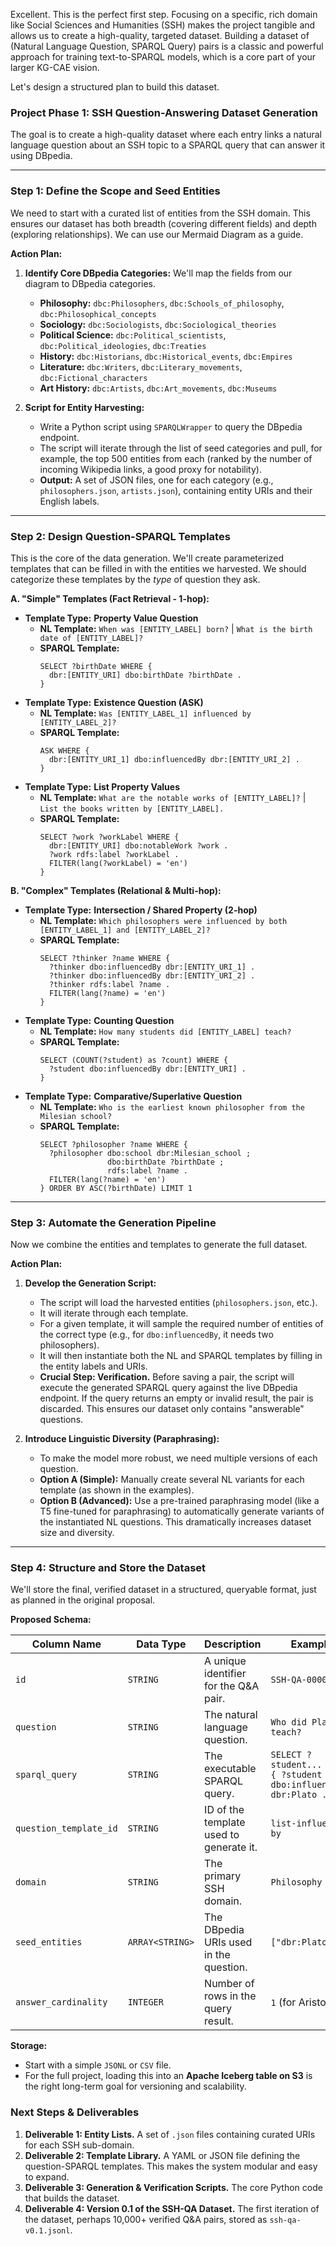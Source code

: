 Excellent. This is the perfect first step. Focusing on a specific, rich domain like Social Sciences and Humanities (SSH) makes the project tangible and allows us to create a high-quality, targeted dataset. Building a dataset of (Natural Language Question, SPARQL Query) pairs is a classic and powerful approach for training text-to-SPARQL models, which is a core part of your larger KG-CAE vision.

Let's design a structured plan to build this dataset.

### Project Phase 1: SSH Question-Answering Dataset Generation

The goal is to create a high-quality dataset where each entry links a natural language question about an SSH topic to a SPARQL query that can answer it using DBpedia.

---

### Step 1: Define the Scope and Seed Entities

We need to start with a curated list of entities from the SSH domain. This ensures our dataset has both breadth (covering different fields) and depth (exploring relationships). We can use our Mermaid Diagram as a guide.

**Action Plan:**

1.  **Identify Core DBpedia Categories:** We'll map the fields from our diagram to DBpedia categories.
    *   **Philosophy:** `dbc:Philosophers`, `dbc:Schools_of_philosophy`, `dbc:Philosophical_concepts`
    *   **Sociology:** `dbc:Sociologists`, `dbc:Sociological_theories`
    *   **Political Science:** `dbc:Political_scientists`, `dbc:Political_ideologies`, `dbc:Treaties`
    *   **History:** `dbc:Historians`, `dbc:Historical_events`, `dbc:Empires`
    *   **Literature:** `dbc:Writers`, `dbc:Literary_movements`, `dbc:Fictional_characters`
    *   **Art History:** `dbc:Artists`, `dbc:Art_movements`, `dbc:Museums`

2.  **Script for Entity Harvesting:**
    *   Write a Python script using `SPARQLWrapper` to query the DBpedia endpoint.
    *   The script will iterate through the list of seed categories and pull, for example, the top 500 entities from each (ranked by the number of incoming Wikipedia links, a good proxy for notability).
    *   **Output:** A set of JSON files, one for each category (e.g., `philosophers.json`, `artists.json`), containing entity URIs and their English labels.

---

### Step 2: Design Question-SPARQL Templates

This is the core of the data generation. We'll create parameterized templates that can be filled in with the entities we harvested. We should categorize these templates by the *type* of question they ask.

**A. "Simple" Templates (Fact Retrieval - 1-hop):**

*   **Template Type:** **Property Value Question**
    *   **NL Template:** `When was [ENTITY_LABEL] born?` | `What is the birth date of [ENTITY_LABEL]?`
    *   **SPARQL Template:**
        ```sparql
        SELECT ?birthDate WHERE {
          dbr:[ENTITY_URI] dbo:birthDate ?birthDate .
        }
        ```
*   **Template Type:** **Existence Question (ASK)**
    *   **NL Template:** `Was [ENTITY_LABEL_1] influenced by [ENTITY_LABEL_2]?`
    *   **SPARQL Template:**
        ```sparql
        ASK WHERE {
          dbr:[ENTITY_URI_1] dbo:influencedBy dbr:[ENTITY_URI_2] .
        }
        ```
*   **Template Type:** **List Property Values**
    *   **NL Template:** `What are the notable works of [ENTITY_LABEL]?` | `List the books written by [ENTITY_LABEL].`
    *   **SPARQL Template:**
        ```sparql
        SELECT ?work ?workLabel WHERE {
          dbr:[ENTITY_URI] dbo:notableWork ?work .
          ?work rdfs:label ?workLabel .
          FILTER(lang(?workLabel) = 'en')
        }
        ```

**B. "Complex" Templates (Relational & Multi-hop):**

*   **Template Type:** **Intersection / Shared Property (2-hop)**
    *   **NL Template:** `Which philosophers were influenced by both [ENTITY_LABEL_1] and [ENTITY_LABEL_2]?`
    *   **SPARQL Template:**
        ```sparql
        SELECT ?thinker ?name WHERE {
          ?thinker dbo:influencedBy dbr:[ENTITY_URI_1] .
          ?thinker dbo:influencedBy dbr:[ENTITY_URI_2] .
          ?thinker rdfs:label ?name .
          FILTER(lang(?name) = 'en')
        }
        ```
*   **Template Type:** **Counting Question**
    *   **NL Template:** `How many students did [ENTITY_LABEL] teach?`
    *   **SPARQL Template:**
        ```sparql
        SELECT (COUNT(?student) as ?count) WHERE {
          ?student dbo:influencedBy dbr:[ENTITY_URI] .
        }
        ```
*   **Template Type:** **Comparative/Superlative Question**
    *   **NL Template:** `Who is the earliest known philosopher from the Milesian school?`
    *   **SPARQL Template:**
        ```sparql
        SELECT ?philosopher ?name WHERE {
          ?philosopher dbo:school dbr:Milesian_school ;
                       dbo:birthDate ?birthDate ;
                       rdfs:label ?name .
          FILTER(lang(?name) = 'en')
        } ORDER BY ASC(?birthDate) LIMIT 1
        ```

---

### Step 3: Automate the Generation Pipeline

Now we combine the entities and templates to generate the full dataset.

**Action Plan:**

1.  **Develop the Generation Script:**
    *   The script will load the harvested entities (`philosophers.json`, etc.).
    *   It will iterate through each template.
    *   For a given template, it will sample the required number of entities of the correct type (e.g., for `dbo:influencedBy`, it needs two philosophers).
    *   It will then instantiate both the NL and SPARQL templates by filling in the entity labels and URIs.
    *   **Crucial Step: Verification.** Before saving a pair, the script will execute the generated SPARQL query against the live DBpedia endpoint. If the query returns an empty or invalid result, the pair is discarded. This ensures our dataset only contains "answerable" questions.

2.  **Introduce Linguistic Diversity (Paraphrasing):**
    *   To make the model more robust, we need multiple versions of each question.
    *   **Option A (Simple):** Manually create several NL variants for each template (as shown in the examples).
    *   **Option B (Advanced):** Use a pre-trained paraphrasing model (like a T5 fine-tuned for paraphrasing) to automatically generate variants of the instantiated NL questions. This dramatically increases dataset size and diversity.

---

### Step 4: Structure and Store the Dataset

We'll store the final, verified dataset in a structured, queryable format, just as planned in the original proposal.

**Proposed Schema:**

| Column Name | Data Type | Description | Example |
|---|---|---|---|
| `id` | `STRING` | A unique identifier for the Q&A pair. | `SSH-QA-000001` |
| `question` | `STRING` | The natural language question. | `Who did Plato teach?` |
| `sparql_query` | `STRING` | The executable SPARQL query. | `SELECT ?student... WHERE { ?student dbo:influencedBy dbr:Plato . }` |
| `question_template_id` | `STRING` | ID of the template used to generate it. | `list-influenced-by` |
| `domain` | `STRING` | The primary SSH domain. | `Philosophy` |
| `seed_entities` | `ARRAY<STRING>` | The DBpedia URIs used in the question. | `["dbr:Plato"]` |
| `answer_cardinality` | `INTEGER` | Number of rows in the query result. | `1` (for Aristotle) |

**Storage:**
*   Start with a simple `JSONL` or `CSV` file.
*   For the full project, loading this into an **Apache Iceberg table on S3** is the right long-term goal for versioning and scalability.

### Next Steps & Deliverables

1.  **Deliverable 1: Entity Lists.** A set of `.json` files containing curated URIs for each SSH sub-domain.
2.  **Deliverable 2: Template Library.** A YAML or JSON file defining the question-SPARQL templates. This makes the system modular and easy to expand.
3.  **Deliverable 3: Generation & Verification Scripts.** The core Python code that builds the dataset.
4.  **Deliverable 4: Version 0.1 of the SSH-QA Dataset.** The first iteration of the dataset, perhaps 10,000+ verified Q&A pairs, stored as `ssh-qa-v0.1.jsonl`.
